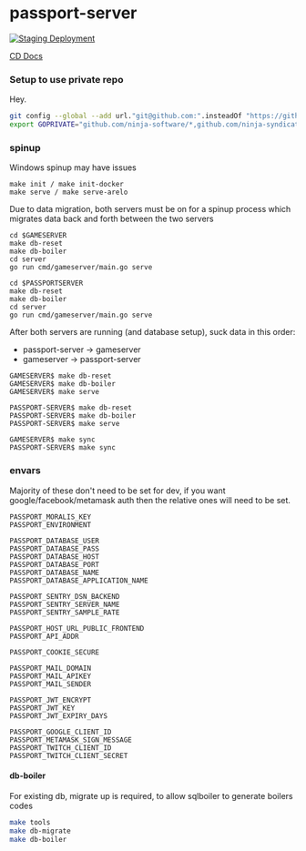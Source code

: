 # passport-server


[![Staging Deployment](https://github.com/ninja-syndicate/passport-server/actions/workflows/deploy-staging.yml/badge.svg)](https://github.com/ninja-syndicate/passport-server/actions/workflows/deploy-staging.yml)

[CD Docs](.github/workflows/README.md)

### Setup to use private repo

Hey.

```bash
git config --global --add url."git@github.com:".insteadOf "https://github.com/"
export GOPRIVATE="github.com/ninja-software/*,github.com/ninja-syndicate/*"
```

### spinup

Windows spinup may have issues

```shell
make init / make init-docker
make serve / make serve-arelo
```

Due to data migration, both servers must be on for a spinup process which migrates data back and forth between the two servers

```
cd $GAMESERVER
make db-reset
make db-boiler
cd server
go run cmd/gameserver/main.go serve
```

```
cd $PASSPORTSERVER
make db-reset
make db-boiler
cd server
go run cmd/gameserver/main.go serve
```

After both servers are running (and database setup), suck data in this order:

- passport-server -> gameserver
- gameserver -> passport-server

```
GAMESERVER$ make db-reset
GAMESERVER$ make db-boiler
GAMESERVER$ make serve

PASSPORT-SERVER$ make db-reset
PASSPORT-SERVER$ make db-boiler
PASSPORT-SERVER$ make serve

GAMESERVER$ make sync
PASSPORT-SERVER$ make sync
```

### envars

Majority of these don't need to be set for dev, if you want google/facebook/metamask auth then the relative ones will
need to be set.

```shell
PASSPORT_MORALIS_KEY
PASSPORT_ENVIRONMENT

PASSPORT_DATABASE_USER
PASSPORT_DATABASE_PASS
PASSPORT_DATABASE_HOST
PASSPORT_DATABASE_PORT
PASSPORT_DATABASE_NAME
PASSPORT_DATABASE_APPLICATION_NAME

PASSPORT_SENTRY_DSN_BACKEND
PASSPORT_SENTRY_SERVER_NAME
PASSPORT_SENTRY_SAMPLE_RATE

PASSPORT_HOST_URL_PUBLIC_FRONTEND
PASSPORT_API_ADDR

PASSPORT_COOKIE_SECURE

PASSPORT_MAIL_DOMAIN
PASSPORT_MAIL_APIKEY
PASSPORT_MAIL_SENDER

PASSPORT_JWT_ENCRYPT
PASSPORT_JWT_KEY
PASSPORT_JWT_EXPIRY_DAYS

PASSPORT_GOOGLE_CLIENT_ID
PASSPORT_METAMASK_SIGN_MESSAGE
PASSPORT_TWITCH_CLIENT_ID
PASSPORT_TWITCH_CLIENT_SECRET
```

#### db-boiler

For existing db, migrate up is required, to allow sqlboiler to generate boilers codes

```bash
make tools
make db-migrate
make db-boiler
```
